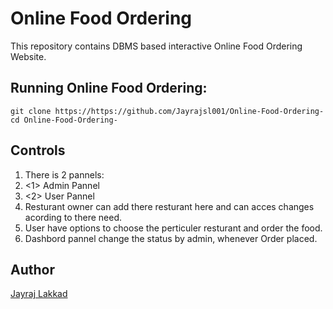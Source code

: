 # Online Food Ordering

This repository contains DBMS based interactive Online Food Ordering Website.

## Running Online Food Ordering:

```
git clone https://https://github.com/Jayrajsl001/Online-Food-Ordering-
cd Online-Food-Ordering-
```



## Controls
1. There is 2 pannels:
2. <1> Admin Pannel
3. <2> User Pannel
4. Resturant owner can add there resturant here and can acces changes acording to there need.
5. User have options to choose the perticuler resturant and order the food.
6. Dashbord pannel change the status by admin, whenever Order placed.



## Author
[Jayraj Lakkad](https://github.com/Jayrajsl001)
